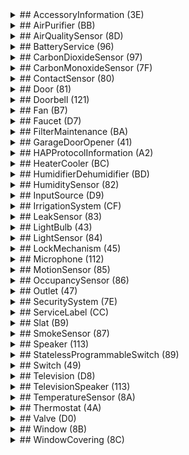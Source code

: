 <details><summary>## AccessoryInformation (3E)</summary>
  REQ:Identify
false 0 1

  OPT:FirmwareRevision
  OPT:Manufacturer
  OPT:Model
  OPT:Name
  OPT:SerialNumber
  OPT:HardwareRevision
  OPT:AccessoryFlags
</details>
<details><summary>## AirPurifier (BB)</summary>
  REQ:Active
0 0 1
INACTIVE
ACIVE

  REQ:CurrentAirPurifierState
1 0 2
INACTIVE
IDLE
PURIFYING

  REQ:TargetAirPurifierState
1 0 1
MANUAL
AUTO

  OPT:Name
  OPT:RotationSpeed
  OPT:SwingMode
  OPT:LockPhysicalControls
</details>
<details><summary>## AirQualitySensor (8D)</summary>
  REQ:AirQuality
0 0 5
UNKNOWN
EXCELLENT
GOOD
FAIR
INFERIOR
POOR

  OPT:Name
  OPT:OzoneDensity
  OPT:NitrogenDioxideDensity
  OPT:SulphurDioxideDensity
  OPT:PM25Density
  OPT:PM10Density
  OPT:VOCDensity
  OPT:StatusActive
  OPT:StatusFault
  OPT:StatusTampered
  OPT:StatusLowBattery
</details>
<details><summary>## BatteryService (96)</summary>
  REQ:BatteryLevel
0 0 100

  REQ:ChargingState
0 0 2
NOT_CHARGING
CHARGING
NOT_CHARGEABLE

  REQ:StatusLowBattery
0 0 1
NOT_LOW_BATTERY
LOW_BATTERY

  OPT:Name
</details>
<details><summary>## CarbonDioxideSensor (97)</summary>
  REQ:CarbonDioxideDetected
0 0 1
NORMAL
ABNORMAL

  OPT:Name
  OPT:StatusActive
  OPT:StatusFault
  OPT:StatusTampered
  OPT:StatusLowBattery
  OPT:CarbonDioxideLevel
  OPT:CarbonDioxidePeakLevel
</details>
<details><summary>## CarbonMonoxideSensor (7F)</summary>
  REQ:CarbonMonoxideDetected
0 0 1
NORMAL
ABNORMAL

  OPT:Name
  OPT:StatusActive
  OPT:StatusFault
  OPT:StatusTampered
  OPT:StatusLowBattery
  OPT:CarbonMonoxideLevel
  OPT:CarbonMonoxidePeakLevel
</details>
<details><summary>## ContactSensor (80)</summary>
  REQ:ContactSensorState
1 0 1
DETECTED
NOT_DETECTED

  OPT:Name
  OPT:StatusActive
  OPT:StatusFault
  OPT:StatusTampered
  OPT:StatusLowBattery
</details>
<details><summary>## Door (81)</summary>
  REQ:CurrentPosition
0 0 100

  REQ:TargetPosition
0 0 100

  REQ:PositionState
2 0 2
GOING_TO_MINIMUM
GOING_TO_MAXIMUM
STOPPED

  OPT:Name
  OPT:HoldPosition
  OPT:ObstructionDetected
</details>
<details><summary>## Doorbell (121)</summary>
  REQ:ProgrammableSwitchEvent
0 0 2
SINGLE_PRESS
DOUBLE_PRESS
LONG_PRESS

  OPT:Name
  OPT:Volume
  OPT:Brightness
</details>
<details><summary>## Fan (B7)</summary>
  REQ:Active
0 0 1
INACTIVE
ACIVE

  OPT:Name
  OPT:CurrentFanState
  OPT:TargetFanState
  OPT:RotationDirection
  OPT:RotationSpeed
  OPT:SwingMode
  OPT:LockPhysicalControls
</details>
<details><summary>## Faucet (D7)</summary>
  REQ:Active
0 0 1
INACTIVE
ACIVE

  OPT:StatusFault
  OPT:Name
</details>
<details><summary>## FilterMaintenance (BA)</summary>
  REQ:FilterChangeIndication
0 0 1
NO_CHANGE_NEEDED
CHANGE_NEEDED

  OPT:Name
  OPT:FilterLifeLevel
  OPT:ResetFilterIndication
</details>
<details><summary>## GarageDoorOpener (41)</summary>
  REQ:CurrentDoorState
1 0 4
OPEN
CLOSED
OPENING
CLOSING
STOPPED

  REQ:TargetDoorState
1 0 1
OPEN
CLOSED

  REQ:ObstructionDetected
false 0 1

  OPT:LockCurrentState
  OPT:LockTargetState
  OPT:Name
</details>
<details><summary>## HAPProtocolInformation (A2)</summary>
  REQ:Version
  
</details>
<details><summary>## HeaterCooler (BC)</summary>
  REQ:Active
0 0 1
INACTIVE
ACIVE

  REQ:CurrentTemperature
0 0 100

  REQ:CurrentHeaterCoolerState
1 0 3
INACTIVE
IDLE
HEATING
COOLING

  REQ:TargetHeaterCoolerState
0 0 2
AUTO
HEAT
COOL

  OPT:Name
  OPT:RotationSpeed
  OPT:TemperatureDisplayUnits
  OPT:SwingMode
  OPT:CoolingThresholdTemperature
  OPT:HeatingThresholdTemperature
  OPT:LockPhysicalControls
</details>
<details><summary>## HumidifierDehumidifier (BD)</summary>
  REQ:Active
0 0 1
INACTIVE
ACIVE

  REQ:CurrentRelativeHumidity
0 0 100

  REQ:CurrentHumidifierDehumidifierState
1 0 3
INACTIVE
IDLE
HUMIDIFYING
DEHUMIDIFYING

  REQ:TargetHumidifierDehumidifierState
0 0 2
AUTO
HUMIDIFY
DEHUMIDIFY

  OPT:Name
  OPT:RelativeHumidityDehumidifierThreshold
  OPT:RelativeHumidityHumidifierThreshold
  OPT:RotationSpeed
  OPT:SwingMode
  OPT:WaterLevel
  OPT:LockPhysicalControls
</details>
<details><summary>## HumiditySensor (82)</summary>
  REQ:CurrentRelativeHumidity
0 0 100

  OPT:Name
  OPT:StatusActive
  OPT:StatusFault
  OPT:StatusTampered
  OPT:StatusLowBattery
</details>
<details><summary>## InputSource (D9)</summary>
  REQ:Identifier
0 0 255

  OPT:ConfiguredName
  OPT:IsConfigured
  OPT:CurrentVisibilityState
  OPT:TargetVisibilityState
</details>
<details><summary>## IrrigationSystem (CF)</summary>
  REQ:Active
0 0 1
INACTIVE
ACIVE

  REQ:ProgramMode
0 0 2
NONE
SCHEDULED
SCHEDULE_OVERRIDEN

  REQ:InUse
0 0 1
NOT_IN_USE
IN_USE

  OPT:RemainingDuration
  OPT:StatusFault
</details>
<details><summary>## LeakSensor (83)</summary>
  REQ:LeakDetected
0 0 1
NOT_DETECTED
DETECTED

  OPT:Name
  OPT:StatusActive
  OPT:StatusFault
  OPT:StatusTampered
  OPT:StatusLowBattery
</details>
<details><summary>## LightBulb (43)</summary>
  REQ:On
false 0 1

  OPT:Brightness
  OPT:Hue
  OPT:Name
  OPT:Saturation
  OPT:ColorTemperature
</details>
<details><summary>## LightSensor (84)</summary>
  REQ:CurrentAmbientLightLevel
1 0.0001 100000

  OPT:Name
  OPT:StatusActive
  OPT:StatusFault
  OPT:StatusTampered
  OPT:StatusLowBattery
</details>
<details><summary>## LockMechanism (45)</summary>
  REQ:LockCurrentState
0 0 3
UNLOCKED
LOCKED
JAMMED
UNKNOWN

  REQ:LockTargetState
0 0 1
UNLOCK
LOCK

  OPT:Name
</details>
<details><summary>## Microphone (112)</summary>
  REQ:Mute
false 0 1
OFF
ON

  OPT:Name
  OPT:Volume
</details>
<details><summary>## MotionSensor (85)</summary>
  REQ:MotionDetected
false 0 1

  OPT:Name
  OPT:StatusActive
  OPT:StatusFault
  OPT:StatusTampered
  OPT:StatusLowBattery
</details>
<details><summary>## OccupancySensor (86)</summary>
  REQ:OccupancyDetected
0 0 1
NOT_DETECTED
DETECTED

  OPT:Name
  OPT:StatusActive
  OPT:StatusFault
  OPT:StatusTampered
  OPT:StatusLowBattery
</details>
<details><summary>## Outlet (47)</summary>
  REQ:On
false 0 1

  REQ:OutletInUse
false 0 1

  OPT:Name
</details>
<details><summary>## SecuritySystem (7E)</summary>
  REQ:SecuritySystemCurrentState
3 0 4
ARMED_STAY
ARMED_AWAY
ARMED_NIGHT
DISARMED
ALARM_TRIGGERED

  REQ:SecuritySystemTargetState
3 0 3
ARM_STAY
ARM_AWAY
ARM_NIGHT
DISARM

  OPT:Name
  OPT:SecuritySystemAlarmType
  OPT:StatusFault
  OPT:StatusTampered
</details>
<details><summary>## ServiceLabel (CC)</summary>
  REQ:ServiceLabelNamespace
1 0 1
DOTS
NUMERALS

</details>
<details><summary>## Slat (B9)</summary>
  REQ:CurrentSlatState
0 0 2
FIXED
JAMMED
SWINGING

  REQ:SlatType
0 0 1
HORIZONTAL
VERTICAL

  OPT:Name
  OPT:SwingMode
  OPT:CurrentTiltAngle
  OPT:TargetTiltAngle
</details>
<details><summary>## SmokeSensor (87)</summary>
  REQ:SmokeDetected
0 0 1
NOT_DETECTED
DETECTED

  OPT:Name
  OPT:StatusActive
  OPT:StatusFault
  OPT:StatusTampered
  OPT:StatusLowBattery
</details>
<details><summary>## Speaker (113)</summary>
  REQ:Mute
false 0 1
OFF
ON

  OPT:Name
  OPT:Volume
</details>
<details><summary>## StatelessProgrammableSwitch (89)</summary>
  REQ:ProgrammableSwitchEvent
0 0 2
SINGLE_PRESS
DOUBLE_PRESS
LONG_PRESS

  OPT:Name
  OPT:ServiceLabelIndex
</details>
<details><summary>## Switch (49)</summary>
  REQ:On
false 0 1

  OPT:Name
</details>
<details><summary>## Television (D8)</summary>
  REQ:Active
0 0 1
INACTIVE
ACIVE

  OPT:ConfiguredName
  OPT:ActiveIdentifier
  OPT:RemoteKey
  OPT:PowerModeSelection
</details>
<details><summary>## TelevisionSpeaker (113)</summary>
  REQ:VolumeControlType
0 0 3

  REQ:VolumeSelector
0 0 1

</details>
<details><summary>## TemperatureSensor (8A)</summary>
  REQ:CurrentTemperature
0 0 100

  OPT:Name
  OPT:StatusActive
  OPT:StatusFault
  OPT:StatusTampered
  OPT:StatusLowBattery
</details>
<details><summary>## Thermostat (4A)</summary>
  REQ:CurrentHeatingCoolingState
0 0 2
OFF
HEATING
COOLING

  REQ:TargetHeatingCoolingState
0 0 3
OFF
HEAT
COOL
AUTO

  REQ:CurrentTemperature
0 0 100

  REQ:TargetTemperature
16 10 38

  REQ:TemperatureDisplayUnits
0 0 1
CELSIUS
FAHRENHEIT

  OPT:CoolingThresholdTemperature
  OPT:CurrentRelativeHumidity
  OPT:HeatingThresholdTemperature
  OPT:Name
  OPT:TargetRelativeHumidity
</details>
<details><summary>## Valve (D0)</summary>
  REQ:Active
0 0 1
INACTIVE
ACIVE

  REQ:InUse
0 0 1
NOT_IN_USE
IN_USE

  REQ:ValveType
0 0 3

  OPT:SetDuration
  OPT:RemainingDuration
  OPT:IsConfigured
  OPT:ServiceLabelIndex
  OPT:StatusFault
  OPT:Name
</details>
<details><summary>## Window (8B)</summary>
  REQ:CurrentPosition
0 0 100

  REQ:TargetPosition
0 0 100

  REQ:PositionState
2 0 2
GOING_TO_MINIMUM
GOING_TO_MAXIMUM
STOPPED

  OPT:Name
  OPT:HoldPosition
  OPT:ObstructionDetected
</details>
<details><summary>## WindowCovering (8C)</summary>
  REQ:TargetPosition
0 0 100

  REQ:CurrentPosition
0 0 100

  REQ:PositionState
2 0 2
GOING_TO_MINIMUM
GOING_TO_MAXIMUM
STOPPED

  OPT:Name
  OPT:HoldPosition
  OPT:CurrentHorizontalTiltAngle
  OPT:TargetHorizontalTiltAngle
  OPT:CurrentVerticalTiltAngle
  OPT:TargetVerticalTiltAngle
  OPT:ObstructionDetected
</details>
